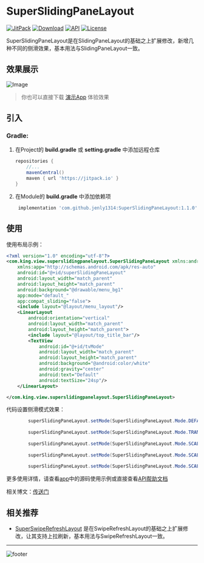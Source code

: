 # SuperSlidingPaneLayout

[![JitPack](https://img.shields.io/jitpack/v/github/jenly1314/SuperSlidingPaneLayout?logo=jitpack)](https://jitpack.io/#jenly1314/SuperSlidingPaneLayout)
[![Download](https://img.shields.io/badge/download-APK-brightgreen?logo=github)](https://raw.githubusercontent.com/jenly1314/SuperSlidingPaneLayout/master/app/app-release.apk)
[![API](https://img.shields.io/badge/API-11%2B-brightgreen?logo=android)](https://developer.android.com/guide/topics/manifest/uses-sdk-element#ApiLevels)
[![License](https://img.shields.io/github/license/jenly1314/SuperSlidingPaneLayout?logo=open-source-initiative)](https://opensource.org/licenses/apache-2-0)

SuperSlidingPaneLayout是在SlidingPaneLayout的基础之上扩展修改，新增几种不同的侧滑效果，基本用法与SlidingPaneLayout一致。

## 效果展示

![Image](https://github.com/jenly1314/SuperSlidingPaneLayout/blob/master/GIF.gif)

> 你也可以直接下载 [演示App](https://raw.githubusercontent.com/jenly1314/SuperSlidingPaneLayout/master/app/app-release.apk) 体验效果

## 引入

### Gradle:

1. 在Project的 **build.gradle** 或 **setting.gradle** 中添加远程仓库

    ```gradle
    repositories {
        //...
        mavenCentral()
        maven { url 'https://jitpack.io' }
    }
    ```

2. 在Module的 **build.gradle** 中添加依赖项

    ```gradle
     implementation 'com.github.jenly1314:SuperSlidingPaneLayout:1.1.0'
    ```

## 使用

使用布局示例：
```Xml
<?xml version="1.0" encoding="utf-8"?>
<com.king.view.superslidingpanelayout.SuperSlidingPaneLayout xmlns:android="http://schemas.android.com/apk/res/android"
    xmlns:app="http://schemas.android.com/apk/res-auto"
    android:id="@+id/superSlidingPaneLayout"
    android:layout_width="match_parent"
    android:layout_height="match_parent"
    android:background="@drawable/menu_bg1"
    app:mode="default_"
    app:compat_sliding="false">
    <include layout="@layout/menu_layout"/>
    <LinearLayout
        android:orientation="vertical"
        android:layout_width="match_parent"
        android:layout_height="match_parent">
        <include layout="@layout/top_title_bar"/>
        <TextView
            android:id="@+id/tvMode"
            android:layout_width="match_parent"
            android:layout_height="match_parent"
            android:background="@android:color/white"
            android:gravity="center"
            android:text="Default"
            android:textSize="24sp"/>
    </LinearLayout>

</com.king.view.superslidingpanelayout.SuperSlidingPaneLayout>

```


代码设置侧滑模式效果：
```Java
        superSlidingPaneLayout.setMode(SuperSlidingPaneLayout.Mode.DEFAULT);
        
        superSlidingPaneLayout.setMode(SuperSlidingPaneLayout.Mode.TRANSLATION);
        
        superSlidingPaneLayout.setMode(SuperSlidingPaneLayout.Mode.SCALE_MENU);
        
        superSlidingPaneLayout.setMode(SuperSlidingPaneLayout.Mode.SCALE_PANEL);
        
        superSlidingPaneLayout.setMode(SuperSlidingPaneLayout.Mode.SCALE_BOTH);
```

更多使用详情，请查看[app](app)中的源码使用示例或直接查看[API帮助文档](https://jitpack.io/com/github/jenly1314/SuperSlidingPaneLayout/latest/javadoc/)

相关博文：[传送门](http://blog.csdn.net/jenly121/article/details/52757409)

## 相关推荐
- [SuperSwipeRefreshLayout](https://github.com/jenly1314/SuperSwipeRefreshLayout) 是在SwipeRefreshLayout的基础之上扩展修改，让其支持上拉刷新，基本用法与SwipeRefreshLayout一致。

---

![footer](https://jenly1314.github.io/page/footer.svg)
